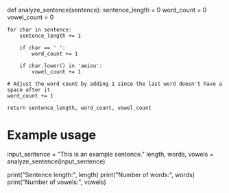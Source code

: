 def analyze_sentence(sentence):
    sentence_length = 0
    word_count = 0
    vowel_count = 0

    for char in sentence:
        sentence_length += 1

        if char == ' ':
            word_count += 1

        if char.lower() in 'aeiou':
            vowel_count += 1

    # Adjust the word count by adding 1 since the last word doesn't have a space after it
    word_count += 1

    return sentence_length, word_count, vowel_count


# Example usage
input_sentence = "This is an example sentence."
length, words, vowels = analyze_sentence(input_sentence)

print("Sentence length:", length)
print("Number of words:", words)
print("Number of vowels:", vowels)
